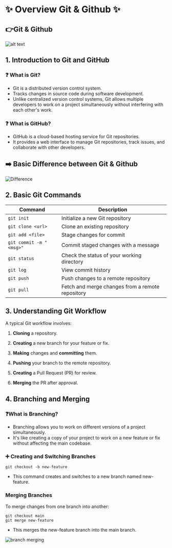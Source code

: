 # ✨ Overview Git & Github ✨

## 👉Git & Github
![alt text](https://www.freecodecamp.org/news/content/images/size/w2000/2021/11/g1117.png) 

## 1. Introduction to Git and GitHub

### ❓ What is Git?
- Git is a distributed version control system. 
- Tracks changes in source code during software development.
- Unlike centralized version control systems, Git allows multiple developers to work on a project simultaneously without interfering with each other's work.​

### ❓ What is GitHub?
- GitHub is a cloud-based hosting service for Git repositories. 
- It provides a web interface to manage Git repositories, track issues, and collaborate with other developers.

## ➡️ Basic Difference between Git & Github
![Difference](https://andersenlab.org/dry-guide/2022-03-09/img/git_v_github.png)

## 2. Basic Git Commands

| **Command** |	**Description** |
|-------------|-----------------|
|  `git init` |	 Initialize a new Git repository |
| `git clone <url>` |	Clone an existing repository |
| `git add <file>`  | 	Stage changes for commit |
| `git commit -m "<msg>"` |	Commit staged changes with a message |
| `git status` |	Check the status of your working directory |
| `git log` |	View commit history |
| `git push`|	Push changes to a remote repository |
| `git pull`|	Fetch and merge changes from a remote repository |

## 3. Understanding Git Workflow
A typical Git workflow involves:​

1. **Cloning** a repository.

2. **Creating** a new branch for your feature or fix.

3. **Making** changes and **committing** them.

4. **Pushing** your branch to the remote repository.

5. **Creating** a Pull Request (PR) for review.

6. **Merging** the PR after approval.​

## 4. Branching and Merging

### ❓What is Branching?
- Branching allows you to work on different versions of a project simultaneously. 
- It's like creating a copy of your project to work on a new feature or fix without affecting the main codebase.

### ➕ Creating and Switching Branches
`git checkout -b new-feature`
- This command creates and switches to a new branch named new-feature.​

### Merging Branches
To merge changes from one branch into another:
```
git checkout main
git merge new-feature
```
- This merges the new-feature branch into the main branch.

![branch merging](https://wac-cdn.atlassian.com/dam/jcr:c6db91c1-1343-4d45-8c93-bdba910b9506/02%20Branch-1%20kopiera.png?cdnVersion=2655)






